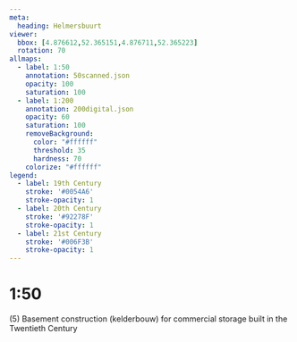 ```yaml
---
meta:
  heading: Helmersbuurt
viewer:
  bbox: [4.876612,52.365151,4.876711,52.365223]
  rotation: 70
allmaps:
  - label: 1:50
    annotation: 50scanned.json
    opacity: 100
    saturation: 100
  - label: 1:200
    annotation: 200digital.json
    opacity: 60
    saturation: 100
    removeBackground:
      color: "#ffffff"
      threshold: 35
      hardness: 70
    colorize: "#ffffff"
legend:
  - label: 19th Century
    stroke: '#0054A6'
    stroke-opacity: 1
  - label: 20th Century
    stroke: '#92278F'
    stroke-opacity: 1
  - label: 21st Century
    stroke: '#006F3B'
    stroke-opacity: 1
---
```

# 1:50

(5) Basement construction (kelderbouw) for commercial storage built in the Twentieth Century